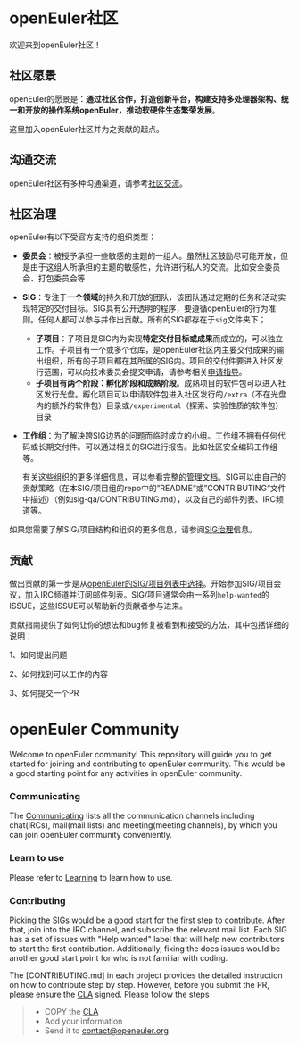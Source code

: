 # openEuler社区


欢迎来到openEuler社区！



## 社区愿景

openEuler的愿景是：**通过社区合作，打造创新平台，构建支持多处理器架构、统一和开放的操作系统openEuler，推动软硬件生态繁荣发展**。



这里加入openEuler社区并为之贡献的起点。



## 沟通交流


openEuler社区有多种沟通渠道，请参考[社区交流](/zh/communication/)。



## 社区治理


openEuler有以下受官方支持的组织类型：

+ **委员会**：被授予承担一些敏感的主题的一组人。虽然社区鼓励尽可能开放，但是由于这组人所承担的主题的敏感性，允许进行私人的交流。比如安全委员会、打包委员会等

+ **SIG**：专注于**一个领域**的持久和开放的团队，该团队通过定期的任务和活动实现特定的交付目标。SIG具有公开透明的程序，要遵循openEuler的行为准则。任何人都可以参与并作出贡献。所有的SIG都存在于`sig`文件夹下；
  + **子项目**：子项目是SIG内为实现**特定交付目标或成果**而成立的，可以独立工作。子项目有一个或多个仓库，是openEuler社区内主要交付成果的输出组织，所有的子项目都在其所属的SIG内。项目的交付件要进入社区发行范围，可以向技术委员会提交申请，请参考相关[申请指导](/zh/technical-committee/governance/README.md)。
  + **子项目有两个阶段：孵化阶段和成熟阶段**。成熟项目的软件包可以进入社区发行光盘。孵化项目可以申请软件包进入社区发行的`/extra`（不在光盘内的额外的软件包）目录或`/experimental`（探索、实验性质的软件包）目录

+ **工作组**：为了解决跨SIG边界的问题而临时成立的小组。工作组不拥有任何代码或长期交付件。可以通过相关的SIG进行报告。比如社区安全编码工作组等。

  有关这些组织的更多详细信息，可以参看[完整的管理文档](/zh/governance/)。SIG可以由自己的贡献策略（在本SIG/项目组的repo中的”README“或”CONTRIBUTING“文件中描述）（例如sig-qa/CONTRIBUTING.md），以及自己的邮件列表、IRC频道等。

如果您需要了解SIG/项目结构和组织的更多信息，请参阅[SIG治理](/zh/technical-committee/governance/)信息。



## 贡献


做出贡献的第一步是从[openEuler的SIG/项目列表中选择](https://openeuler.org/zh/sig.html)。开始参加SIG/项目会议，加入IRC频道并订阅邮件列表。SIG/项目通常会由一系列`help-wanted`的ISSUE，这些ISSUE可以帮助新的贡献者参与进来。

贡献指南提供了如何让你的想法和bug修复被看到和接受的方法，其中包括详细的说明：

1、如何提出问题

2、如何找到可以工作的内容

3、如何提交一个PR




<h1 id="en">openEuler Community</h1>
Welcome to openEuler community! This repository will guide you to get started for joining and contributing to openEuler community. This would be a good starting point for any activities in openEuler community.

### Communicating

The [Communicating](https://gitee.com/openeuler/community/blob/master/en/communication.md) lists all the communication channels including chat(IRCs), mail(mail lists) and meeting(meeting channels), by which you can join openEuler community conveniently.

### Learn to use

Please refer to [Learning](https://gitee.com/openeuler/community/blob/master/en/use-guide.md) to learn how to use.

### Contributing

Picking the [SIGs](https://gitee.com/openeuler/community/blob/master/en/Sigs.md) would be a good start for the first step to contribute. After that, join into the IRC channel, and subscribe the relevant mail list. Each SIG has a set of issues with "Help wanted" label that will help new contributors to start the first contribution. Additionally, fixing the docs issues would be another good start point for who is not familiar with coding.

The [CONTRIBUTING.md] in each project provides the detailed instruction on how to contribute step by step. However, before you submit the PR, please ensure the [CLA](https://gitee.com/openeuler/community/blob/master/en/CLA.md) signed. Please follow the steps

> - COPY the [CLA](https://gitee.com/openeuler/community/blob/master/en/CLA.md)
> - Add your information
> - Send it to [contact@openeuler.org](mailto:contact@openeuler.org)